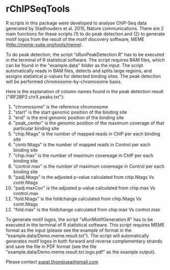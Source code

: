 # rChIPSeqTools
R scripts in this package were developed to analyse ChIP-Seq data generated by Stadhouders et al. 2015, Nature communications. There are 2 main functions for these scripts (1) to do peak detection and (2) to generate motif logos from the result of the motif discovery software, MEME (http://meme-suite.org/tools/meme). 

To do peak detection, the script “sRunPeakDetection.R” has to be executed in the terminal of R statistical software. The script requires BAM files, which can be found in the "example.data" folder as the input. The script automatically reads in BAM files, detects and splits large regions, and assigns statistical p-values for detected binding sites. The peak detection will be performed chromosome-by-chromosome basis.

Here is the explanation of column names found in the peak detection result ("IRF2BP2.chrX.peaks.txt"): </br>
1. "chromosome" is the reference chromosome </br>
2. "start" is the start genomic position of the binding site </br>
3. "end" is the end genomic position of the binding site </br>
4. "peak_center" is the genomic position of the maximum coverage of that particular binding site </br>
5. "chip.Ntags" is the number of mapped reads in ChIP per each binding site </br>
6. "contr.Ntags" is the number of mapped reads in Control per each binding site </br>
7. "chip.max" is the number of maximum covereage in ChIP per each binding site </br>
8. "control.max" is the number of maximum covereage in Control per each binding site </br>
9. "padj.Ntags" is the adjusted p-value calculated from chip.Ntags Vs contr.Ntags </br>
10. "padj.maxCov" is the adjusted p-value calculated from chip.max Vs control.max </br>
11. "fold.Ntags" is the foldchange calculated from chip.Ntags Vs contr.Ntags </br>
12. "fold.max" is the foldchange calculated from chip.max Vs control.max </br>

To generate motif logos, the script "sRunMotifGeneration.R" has to be executed in the terminal of R statistical software.
This script requires MEME format as the input (please see the example of format in the "example.data/Demo.meme.result.txt"). The script will automatically generates motif logos in both forward and reverse complementary strands and save the file in PDF format (see the file "example.data/Demo.meme.result.txt.logo.pdf" as the example output).

Please contact supat.thongjuea@gmail.com
